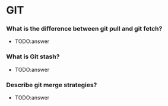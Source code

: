 # GIT

### What is the difference between git pull and git fetch?
- TODO:answer 

### What is Git stash?
- TODO:answer 

### Describe git merge strategies?
- TODO:answer 


